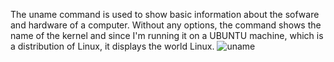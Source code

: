 The uname command is  used to show basic information about the sofware and hardware of a computer.
Without any options, the command shows the name of the kernel and since I'm running it on a UBUNTU machine, which is a distribution of Linux, it displays the world Linux.
![uname](https://user-images.githubusercontent.com/74598359/112895462-11713e00-90d5-11eb-9b82-995935fecf72.JPG)
